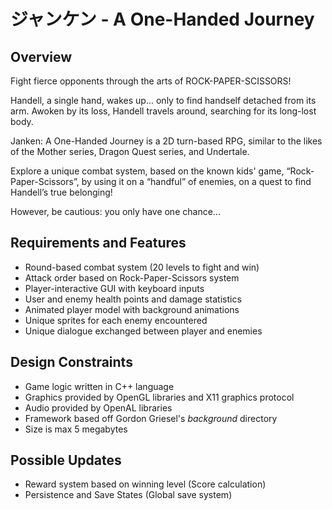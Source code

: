 # ジャンケン - A One-Handed Journey

## Overview

Fight fierce opponents through the arts of ROCK-PAPER-SCISSORS! 

Handell, a single hand, wakes up... only to find handself detached from its arm. Awoken by its loss, Handell travels around, searching for its long-lost body.

Janken: A One-Handed Journey is a 2D turn-based RPG, similar to the likes of the Mother series, Dragon Quest series, and Undertale.

Explore a unique combat system, based on the known kids' game, “Rock-Paper-Scissors”, by using it on a “handful” of enemies, on a quest to find Handell’s true belonging! 

However, be cautious: you only have one chance...

## Requirements and Features

- Round-based combat system (20 levels to fight and win)
- Attack order based on Rock-Paper-Scissors system
- Player-interactive GUI with keyboard inputs
- User and enemy health points and damage statistics
- Animated player model with background animations
- Unique sprites for each enemy encountered
- Unique dialogue exchanged between player and enemies

## Design Constraints

- Game logic written in C++ language
- Graphics provided by OpenGL libraries and X11 graphics protocol
- Audio provided by OpenAL libraries
- Framework based off Gordon Griesel's *background* directory
- Size is max 5 megabytes

## Possible Updates

- Reward system based on winning level (Score calculation)
- Persistence and Save States (Global save system)

